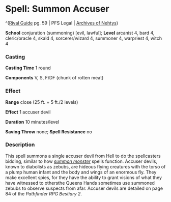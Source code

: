 # Spell: Summon Accuser

^([Rival Guide][ss-summon-accuser] pg. 59 | PFS Legal | [Archives of Nehtys][sn-summon-accuser])

**School** conjuration (summoning) [evil, lawful]; **Level** arcanist 4, bard 4, cleric/oracle 4, skald 4, sorcerer/wizard 4, summoner 4, warpriest 4, witch 4

### Casting

**Casting Time** 1 round  

**Components** V, S, F/DF (chunk of rotten meat)

### Effect

**Range** close (25 ft. + 5 ft./2 levels)  

**Effect** 1 accuser devil  

**Duration** 10 minutes/level  

**Saving Throw** none; **Spell Resistance** no

### Description

This spell summons a single accuser devil from Hell to do the spellcasters bidding, similar to how _[summon monster]_ spells function. Accuser devils, known to diabolists as zebubs, are hideous flying creatures with the torso of a plump human infant and the body and wings of an enormous fly. They make excellent spies, for they have the ability to grant visions of what they have witnessed to othersthe Queens Hands sometimes use summoned zebubs to observe suspects from afar. Accuser devils are detailed on page 84 of the _Pathfinder RPG Bestiary 2_.

[ss-summon-accuser]: http://paizo.com/store/games/rolep
[sn-summon-accuser]: http://www.archivesofnethys.com/SpellDisplay.aspx?ItemName=Summon%20Accuser
[summon monster]: http://www.archivesofnethys.com/SpellDisplay.aspx?ItemName=summon%20monster
